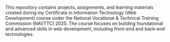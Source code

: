 This repository contains projects, assignments, and learning materials created during my Certificate in Information Technology (Web Development) course under the National Vocational & Technical Training Commission (NAVTTC) 2025. The course focuses on building foundational and advanced skills in web development, including front-end and back-end technologies.
